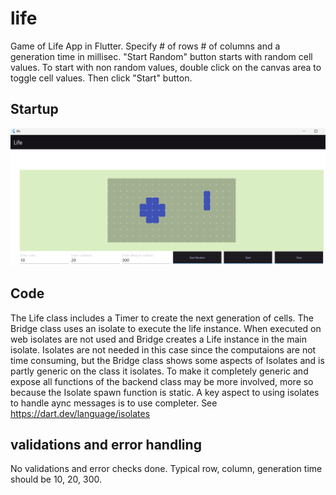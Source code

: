 # life

Game of Life App in Flutter. Specify # of rows # of columns and a generation time in millisec. "Start Random" button starts with random cell values. To start with non random values, double click on the canvas area to toggle cell values. Then click "Start" button.


## Startup

![Startup Screen](app-screen.png)

## Code

The Life class includes a Timer to create the next generation of cells. The Bridge class uses an isolate to execute the life instance. When executed on web isolates are not used and Bridge creates a Life instance in the main isolate. Isolates are not needed in this case since the computaions are not time consuming, but the Bridge class shows some aspects of Isolates and is partly generic on the class it isolates. To make it completely generic and expose all functions of the backend class may be more involved, more so because the Isolate spawn function is static. A key aspect to using isolates to handle aync messages is to use completer. See https://dart.dev/language/isolates

## validations and error handling

No validations and error checks done. Typical row, column, generation time should be 10, 20, 300.
